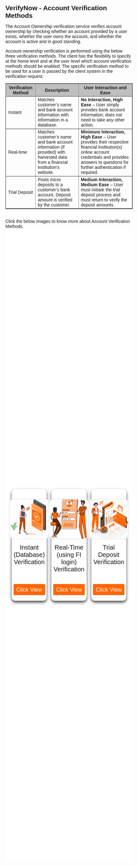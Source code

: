## VerifyNow - Account Verification Methods

The Account Ownership verification service verifies account ownership by checking whether an account provided by a user exists, whether the user owns the account, and whether the account is active and in good standing.

Account ownership verification is performed using the below three verification methods.  The client has the flexibility to specify at the home level and at the user level which account verification methods should be enabled. The specific verification method to be used for a user is passed by the client system in the verification request.

<table border="1" style="font: 16px/24px "Univers for Fiserv";">
<tr style="background-color:#bfbfbf">
<th style="text-align:center">Verification Method</th>
<th style="text-align:center">Description</th>
<th style="text-align:center">User Interaction and Ease</th>
</tr>
<tr>
<td>Instant</td>
<td>Matches customer’s name and bank account information with information in a database.</td>
<td><b>No Interaction, High Ease</b> – User simply provides bank account information; does not need to take any other action.</td>
</tr>
<tr>
<td>Real-time</td>
<td>Matches customer’s name and bank account information (if provided) with harvested data from a financial institution’s website.</td>
<td><b>Minimum Interaction, High Ease</b> – User provides their respective financial institution(s) online account credentials and provides answers to questions for further authentication if required.</td>
</tr>
<tr>
<td>Trial Deposit</td>
<td>Posts micro deposits to a customer’s bank account. Deposit amount is verified by the customer.</td>
<td><b>Medium Interaction, Medium Ease</b> – User must initiate the trial deposit process and must return to verify the deposit amounts.</td>
</tr>
</table>
&nbsp;
<div>Click the below images to know more about Account Verification Methods.
    <div class="account-body">
    <div class="debit-container">
        <input type="radio" name="dot" id="one">
        <input type="radio" name="dot" id="two">
        <div class="main-card-debit">
            <div class="cards-debit">
                <div class="card-debit">
                <div class="content-debit">
                    <div class="img-debit">
                        <img src="https://raw.githubusercontent.com/Fiserv/verifynow/develop/assets/images/instant_verification.png">
                    </div>
                    <div class="details">
                        <div class="name">Instant  (Database)  Verification</div>
                    </div>
                    <div class="media-icons">
                        <a href="?path=docs/verifynow-account-verification-method/instant-verification.md">Click View</a>
                    </div>
                </div>
                </div>
                <div class="card-debit">
                    <div class="content-debit">
                        <div class="img-debit">
                            <img src="https://raw.githubusercontent.com/Fiserv/verifynow/develop/assets/images/real-time-verification.png">
                        </div>
                        <div class="details">
                            <div class="name">Real-Time  (using FI login)  Verification</div>
                        </div>
                        <div class="media-icons">
                            <a href="?path=docs/verifynow-account-verification-method/real-time-verification.md">Click View</a>
                        </div>
                    </div>
                    </div>
                    <div class="card-debit">
                        <div class="content-debit">
                            <div class="img-debit">
                                <img src="https://raw.githubusercontent.com/Fiserv/verifynow/develop//assets/images/Trial-deposit.png">
                            </div>
                            <div class="details">
                                <div class="name">Trial Deposit Verification</div>
                            </div>
                            <div class="media-icons">
                                <a href="?path=docs/verifynow-account-verification-method/trial-deposit-verification.md">Click View</a>
                            </div>
                        </div>
                    </div> 
            </div> 
        </div>
    </div>
</div>
</div>

<style>
    * {
        margin: 0;
        padding: 0;
        box-sizing: border-box;
        font-family: sans-serif;
    }
    .account-body {
        display: flex;
        min-height: 50vh;
        align-items: center;
        justify-content: center;
        background: #6a737d;
        background-position: center;
        background-size: cover;
        position: relative;
    }
    .account-body::before {
        z-index: 777;
        content: '';
        position: absolute;
        background: #FFFFFF;
        width: 100%;
        height: 100%;
    }
    ::selection {
        background: #ff676d;
        color: white;
    }
    .debit-container{
        max-width: 950px;
        width: 100%;
        overflow: hidden;
        padding: 80px 0;
        z-index: 999;
    }
    .debit-container .main-card-debit {
        display: flex;
        justify-content: space-evenly;
        transition: 1s;
    }
    #two:checked~.main-card-debit {
        margin-left: -100%;
    }
    .debit-container .main-card-debit .cards-debit {
        width: calc(100% / 1 - 10px);
        display: flex;
        flex-wrap: wrap;
        margin: 0 20px;
        justify-content: space-between;
        position: relative;
    }
    .main-card-debit .cards-debit .card-debit {
        width: calc(100% / 3 - 10px);
        background: white;
        border-radius: 12px;
        padding: 30px;
        box-shadow: 0 5px 10px rgba(0, 0, 0, 0.75);
        transition: all 0.4s ease;
    }
    .main-card-debit .cards-debit .card-debit:hover {
        transform: translateY(-15px);
    }
    .cards-debit .card-debit .content-debit {
        width: 100%;
        display: flex;
        flex-direction: column;
        justify-content: center;
        align-items: center;
        text-align: center;
    }
    .cards-debit .card-debit .content-debit .img-debit {
        height: 130px;
        width: 130px;
        margin-bottom: 14px;
    }
    .card-debit .content-debit .img-debit img {
        height: 100%;
        width: 100%;
        border: 3px solid #f1f1f1;
        border-radius: 15%;
        object-fit: cover;
    }
    .card-debit .content-debit .name {
        font-size: 20px;
        font-weight: 500;
    }
    .card-debit .content-debit .desc {
        font-size: 20px;
        color: #ff676d;
    }
    .card-debit .content-debit .media-icons {
        margin-top: 10px;
        display: flex;
    }
    .media-icons{
        bottom: 8px;
        padding-bottom:10px;
    position: absolute;
    }
    .details{
height: 150px;
    }
    
    .media-icons a {
        text-align: center;
        line-height: 33px;
        height: 35px;
        width: 100px;
        margin: 0 4px;
        font-size: 18px;
        color: white;
        border-radius: 5%;
        text-decoration: none;
        border: 2px solid transparent;
        background: #f60;
        transition: all 0.3s ease;
    }
    .media-icons a:hover {
        color: #f60;
        background-color: white;
        border-color: #f60;
    }
    .debit-container .button-debit {
        width: 100%;
        display: flex;
        justify-content: center;
        margin: 20px;
    }
    .button-debit label {
        height: 15px;
        width: 15px;
        border-radius: 20px;
        background: #6a737d;
        margin: 0 4px;
        cursor: pointer;
        transition: all 0.5s ease;
    }
    .button-debit label.active {
        width: 35px;    
    }
    #one:checked~.button-debit .one {
        width: 35px;
    }
    #one:checked~.button-debit .two {
        width: 35px;
    }
    #two:checked~.button-debit .one {
        width: 15px;
    }
    #two:checked~.button-debit .two {
        width: 15px;
    }
    input[type="radio"]{
        display: none;
    }
    .block-quote {
        padding: 1em;
        color: #6a737d;
        border-left: 0.375em solid #40a9ff;
        background: #e6f7ff;
        border-radius: 3px;
    }
    .image-center {
      display: block;
      width: 70%;
      margin: 5px auto;
    }
    .confirm-button {
        padding: 2px;
        font-weight:bold;
    }
    .card-body {
        margin: 20px;
    }
    .card-body ul {
        list-style: none;
        padding-left: 20px;
    }
    .card-body ul li::before {
        content: "\2022";
        font-size: 1em;
        color: #f60;
        display: inline-block;
        width: 1em;
        margin-left: -1em;
    }
</style>